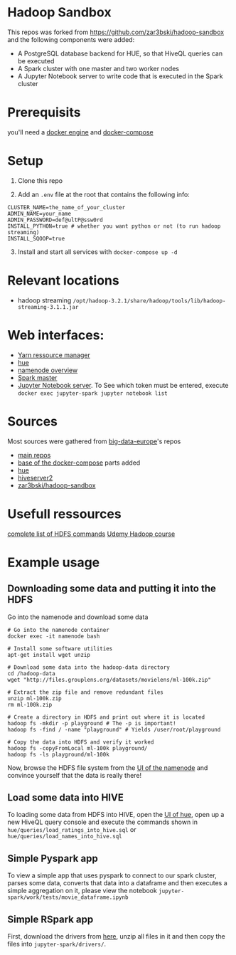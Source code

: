 # Hadoop Sandbox
This repos was forked from https://github.com/zar3bski/hadoop-sandbox and the following components were added:
- A PostgreSQL database backend for HUE, so that HiveQL queries can be executed
- A Spark cluster with one master and two worker nodes
- A Jupyter Notebook server to write code that is executed in the Spark cluster

# Prerequisits
you'll need a [docker engine](https://docs.docker.com/install/linux/docker-ce/ubuntu/) and [docker-compose](https://docs.docker.com/compose/)

# Setup
1. Clone this repo

2. Add an `.env` file at the root that contains the following info:
```
CLUSTER_NAME=the_name_of_your_cluster
ADMIN_NAME=your_name
ADMIN_PASSWORD=def@ultP@ssw0rd
INSTALL_PYTHON=true # whether you want python or not (to run hadoop streaming)
INSTALL_SQOOP=true
```

3. Install and start all services with `docker-compose up -d`

# Relevant locations
- hadoop streaming `/opt/hadoop-3.2.1/share/hadoop/tools/lib/hadoop-streaming-3.1.1.jar`

# Web interfaces:
- [Yarn ressource manager](http://localhost:8088)
- [hue](http://localhost:8000)
- [namenode overview](http://localhost:9870)
- [Spark master](http://localhost:8080/)
- [Jupyter Notebook server](http://localhost:8888). To See which token must be entered, execute
`docker exec jupyter-spark jupyter notebook list`

# Sources
Most sources were gathered from [big-data-europe](https://www.big-data-europe.eu/)'s repos
- [main repos](https://hub.docker.com/r/bde2020)
- [base of the docker-compose](https://github.com/big-data-europe/docker-hadoop/blob/master/docker-compose.yml)
parts added
- [hue](https://hub.docker.com/r/gethue/hue)
- [hiveserver2](https://hub.docker.com/r/bde2020/hive/)
- [zar3bski/hadoop-sandbox](https://github.com/zar3bski/hadoop-sandbox)

# Usefull ressources
[complete list of HDFS commands](https://hadoop.apache.org/docs/current/hadoop-project-dist/hadoop-common/FileSystemShell.html)
[Udemy Hadoop course](https://www.udemy.com/course/the-ultimate-hands-on-hadoop-tame-your-big-data/)

# Example usage
## Downloading some data and putting it into the HDFS
Go into the namenode and download some data
```
# Go into the namenode container
docker exec -it namenode bash

# Install some software utilities
apt-get install wget unzip

# Download some data into the hadoop-data directory
cd /hadoop-data
wget "http://files.grouplens.org/datasets/movielens/ml-100k.zip"

# Extract the zip file and remove redundant files
unzip ml-100k.zip
rm ml-100k.zip

# Create a directory in HDFS and print out where it is located
hadoop fs -mkdir -p playground # The -p is important!
hadoop fs -find / -name "playground" # Yields /user/root/playground

# Copy the data into HDFS and verify it worked
hadoop fs -copyFromLocal ml-100k playground/
hadoop fs -ls playground/ml-100k
```

Now, browse the HDFS file system from the [UI of the namenode](http://localhost:9870/explorer.html#/user/root/playground/ml-100k)
and convince yourself that the data is really there!

## Load some data into HIVE
To loading some data from HDFS into HIVE, open the [UI of hue](http://localhost:8000/),
open up a new HiveQL query console and execute the commands shown in
`hue/queries/load_ratings_into_hive.sql` or `hue/queries/load_names_into_hive.sql`

## Simple Pyspark app
To view a simple app that uses pyspark to connect to our spark cluster, parses some data,
converts that data into a dataframe and then executes a simple aggregation on it, please
view the notebook `jupyter-spark/work/tests/movie_dataframe.ipynb`

## Simple RSpark app
First, download the drivers from [here](https://www.progress.com/jdbc/apache-hadoop-hive), unzip all
files in it and then copy the files into `jupyter-spark/drivers/`.